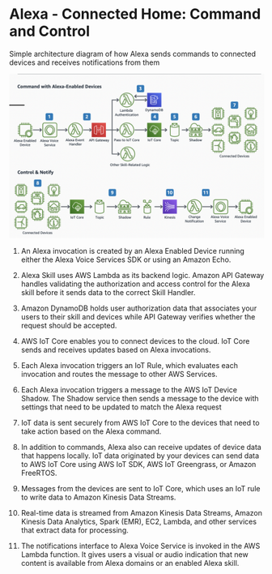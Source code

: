 # Alexa - Connected Home: Command and Control

Simple architecture diagram of how Alexa sends commands to connected devices and receives notifications from them 

![Architecture](./arch-diagram.png)

1. An Alexa invocation is created by an Alexa Enabled Device running either the Alexa Voice Services SDK or using an Amazon Echo.

2. Alexa Skill uses AWS Lambda as its backend logic. Amazon API Gateway handles validating the authorization and access control for the Alexa skill before it sends data to the correct Skill Handler.

3. Amazon DynamoDB holds user authorization data that associates your users to their skill and devices while API Gateway verifies whether the request should be accepted.

4. AWS IoT Core enables you to connect devices to the cloud. IoT Core sends and receives updates based on Alexa invocations.

5. Each Alexa invocation triggers an IoT Rule, which evaluates each invocation and routes the message to other AWS Services.

6. Each Alexa invocation triggers a message to the AWS IoT Device Shadow. The Shadow service then sends a message to the device with settings that need to be updated to match the Alexa request

7. IoT data is sent securely from AWS IoT Core to the devices that need to take action based on the Alexa command.

8. In addition to commands, Alexa also can receive updates of device data that happens locally. IoT data originated by your devices can send data to AWS IoT Core using AWS IoT SDK, AWS IoT Greengrass, or Amazon FreeRTOS.

9. Messages from the devices are sent to IoT Core, which uses an IoT rule to write data to Amazon Kinesis Data Streams.

10. Real-time data is streamed from Amazon Kinesis Data Streams, Amazon Kinesis Data Analytics, Spark (EMR), EC2, Lambda, and other services that extract data for processing.

11. The notifications interface to Alexa Voice Service is invoked in the AWS Lambda function. It gives users a visual or audio indication that new content is available from Alexa domains or an enabled Alexa skill.